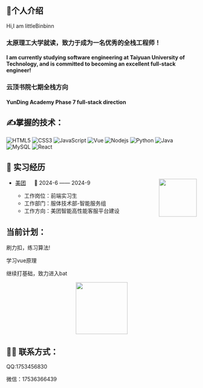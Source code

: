 ## 🙋个人介绍
Hi,I am littleBinbinn
<h3>太原理工大学就读，致力于成为一名优秀的全栈工程师！</h3>
<h4>I am currently studying software engineering at Taiyuan University of Technology, and is committed to becoming an excellent full-stack engineer!</h4>
<h3>云顶书院七期全栈方向</h3>
<h4> YunDing Academy Phase 7 full-stack direction</h4>

## ✍️掌握的技术：
![HTML5](https://img.shields.io/badge/-HTML5-E34F26?style=flat-square&logo=html5&logoColor=white)
![CSS3](https://img.shields.io/badge/-CSS3-1572B6?style=flat-square&logo=css3)
![JavaScript](https://img.shields.io/badge/-JavaScript-oringe?style=flat-square&logo=javascript)
![Vue](https://img.shields.io/badge/-vue-green?style=green&logo=vue)
![Nodejs](https://img.shields.io/badge/-Nodejs-c0ebd?style=flat-square&logo=Node.js)
![Python](https://img.shields.io/badge/-Python-pink?style=flat-square&logo=Python)
![Java](https://img.shields.io/badge/-java-yellow?style=flat-square&logo=java)
![MySQL](https://img.shields.io/badge/mysql-%2300f.svg?style=flat-square&logo=mysql&logoColor=white)
![React](https://img.shields.io/badge/-react-yellow?style=flat-square&logo=java)

## 🏢 实习经历
<tr>
<img align="right" width="100" height="100" src="https://img05.51jobcdn.com/fansImg/CompLogo/5/4401/4400526/4400526_300.png?636963702107020060" />

- [美团](https://about.meituan.com/home) &emsp; 📌 2024-6 —— 2024-9

  - 工作岗位：前端实习生
  - 工作部门：服体技术部-智能服务组
  - 工作方向：美团智能高性能客服平台建设
    </td>
    </tr>
  <div height="20"></div>
    <tr>
    <td>

## 当前计划：
<p>刷力扣，练习算法!</p>
<p>学习vue原理</p>
<P>继续打基础，致力进入bat</p>

<div align="center"> <img height="137px" src="https://github-readme-stats.vercel.app/api?username=sun0225SUN&hide_title=true&hide_border=true&show_icons=trueline_height=21&text_color=000&icon_color=000&bg_color=0,ea6161,ffc64d,fffc4d,52fa5a&theme=graywhite" /> </div>


## 🤹‍♀️ 联系方式：

QQ:1753456830

微信：17536366439
